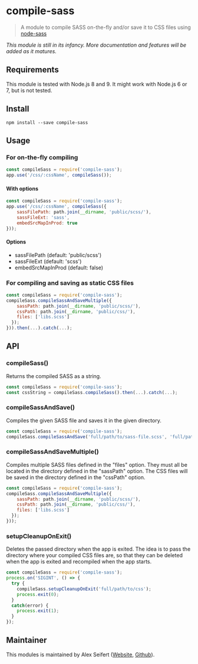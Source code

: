 # compile-sass

> A module to compile SASS on-the-fly and/or save it to CSS files using [node-sass](https://github.com/sass/node-sass)

*This module is still in its infancy. More documentation and features will be added as it matures.*

## Requirements

This module is tested with Node.js 8 and 9. It might work with Node.js 6 or 7, but is not tested.

## Install

```
npm install --save compile-sass
```

## Usage

### For on-the-fly compiling

```js
const compileSass = require('compile-sass');
app.use('/css/:cssName', compileSass());
```

#### With options

```js
const compileSass = require('compile-sass');
app.use('/css/:cssName', compileSass({
	sassFilePath: path.join(__dirname, 'public/scss/'),
	sassFileExt: 'sass',
	embedSrcMapInProd: true
}));
```

#### Options

- sassFilePath (default: 'public/scss')
- sassFileExt (default: 'scss')
- embedSrcMapInProd (default: false)


### For compiling and saving as static CSS files

```js
const compileSass = require('compile-sass');
compileSass.compileSassAndSaveMultiple({
    sassPath: path.join(__dirname, 'public/scss/'),
    cssPath: path.join(__dirname, 'public/css/'),
    files: ['libs.scss']
  });
})).then(...).catch(...);
```


## API

### compileSass()

Returns the compiled SASS as a string.

```js
const compileSass = require('compile-sass');
const cssString = compileSass.compileSass().then(...).catch(...);
```

### compileSassAndSave()

Compiles the given SASS file and saves it in the given directory.

```js
const compileSass = require('compile-sass');
compileSass.compileSassAndSave('full/path/to/sass-file.scss', 'full/path/to/css/').then(...).catch(...);
```


### compileSassAndSaveMultiple()

Compiles multiple SASS files defined in the "files" option. They must all be located in the directory defined in the "sassPath" option. The CSS files will be saved in the directory defined in the "cssPath" option.

```js
const compileSass = require('compile-sass');
compileSass.compileSassAndSaveMultiple({
    sassPath: path.join(__dirname, 'public/scss/'),
    cssPath: path.join(__dirname, 'public/css/'),
    files: ['libs.scss']
  });
}));
```

### setupCleanupOnExit()

Deletes the passed directory when the app is exited. The idea is to pass the directory where your compiled CSS files are, so that they can be deleted when the app is exited and recompiled when the app starts.

```js
const compileSass = require('compile-sass');
process.on('SIGINT', () => {
  try {
    compileSass.setupCleanupOnExit('full/path/to/css');
    process.exit(0);
  }
  catch(error) {
    process.exit(1);
  }
});
```


## Maintainer

This modules is maintained by Alex Seifert ([Website](https://www.alexseifert.com), [Github](https://github.com/eiskalteschatten)).
